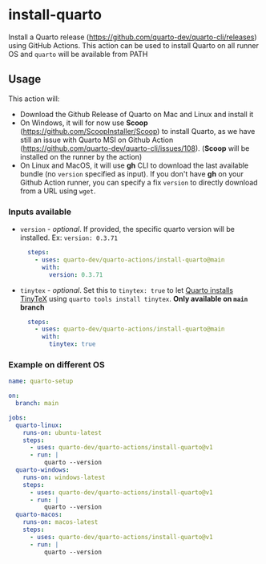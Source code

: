 # install-quarto

Install a Quarto release (https://github.com/quarto-dev/quarto-cli/releases) using GitHub Actions. This action can be used to install Quarto on all runner OS and `quarto` will be available from PATH

## Usage

This action will:

* Download the Github Release of Quarto on Mac and Linux and install it
* On Windows, it will for now use **Scoop** (https://github.com/ScoopInstaller/Scoop) to install Quarto, as we have still an issue with Quarto MSI on Github Action (https://github.com/quarto-dev/quarto-cli/issues/108). (**Scoop** will be installed on the runner by the action)
* On Linux and MacOS, it will use **gh** CLI to download the last available bundle (no `version` specified as input). If you don't have **gh** on your Github Action runner, you can specify a fix `version` to directly download from a URL using `wget`.

### Inputs available

* `version` - _optional_. If provided, the specific quarto version will be installed. Ex: `version: 0.3.71`

  ```yaml
    steps:
      - uses: quarto-dev/quarto-actions/install-quarto@main
        with:
          version: 0.3.71
  ```

* `tinytex` - _optional_. Set this to `tinytex: true` to let [Quarto installs TinyTeX](https://quarto.org/docs/output-formats/pdf-engine.html#installing-tex) using `quarto tools install tinytex`.  **Only available on `main` branch**

  ```yaml
    steps:
      - uses: quarto-dev/quarto-actions/install-quarto@main
        with:
          tinytex: true
  ```

### Example on different OS

```yaml
name: quarto-setup

on: 
  branch: main

jobs:
  quarto-linux:
    runs-on: ubuntu-latest
    steps:
      - uses: quarto-dev/quarto-actions/install-quarto@v1
      - run: |
          quarto --version
  quarto-windows:
    runs-on: windows-latest
    steps:
      - uses: quarto-dev/quarto-actions/install-quarto@v1
      - run: |
          quarto --version
  quarto-macos:
    runs-on: macos-latest
    steps:
      - uses: quarto-dev/quarto-actions/install-quarto@v1
      - run: |
          quarto --version
```

